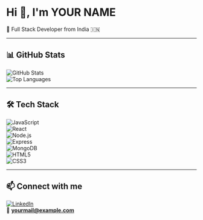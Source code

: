 # Hi 👋, I'm YOUR NAME  
🚀 Full Stack Developer from India 🇮🇳  

---

## 📊 GitHub Stats  
![GitHub Stats](https://github-readme-stats.vercel.app/api?username=YOUR_USERNAME&show_icons=true&theme=radical)  
![Top Languages](https://github-readme-stats.vercel.app/api/top-langs/?username=YOUR_USERNAME&layout=compact&theme=radical)  

---

## 🛠️ Tech Stack  
![JavaScript](https://img.shields.io/badge/-JavaScript-F7DF1E?style=flat&logo=javascript&logoColor=000)  
![React](https://img.shields.io/badge/-React-61DAFB?style=flat&logo=react&logoColor=000)  
![Node.js](https://img.shields.io/badge/-Node.js-339933?style=flat&logo=node.js&logoColor=fff)  
![Express](https://img.shields.io/badge/-Express-000000?style=flat&logo=express&logoColor=fff)  
![MongoDB](https://img.shields.io/badge/-MongoDB-47A248?style=flat&logo=mongodb&logoColor=fff)  
![HTML5](https://img.shields.io/badge/-HTML5-E34F26?style=flat&logo=html5&logoColor=fff)  
![CSS3](https://img.shields.io/badge/-CSS3-1572B6?style=flat&logo=css3&logoColor=fff)  

---

## 📫 Connect with me  
[![LinkedIn](https://img.shields.io/badge/-LinkedIn-blue?style=flat&logo=linkedin)](YOUR_LINKEDIN_URL)  
📧 **yourmail@example.com**

